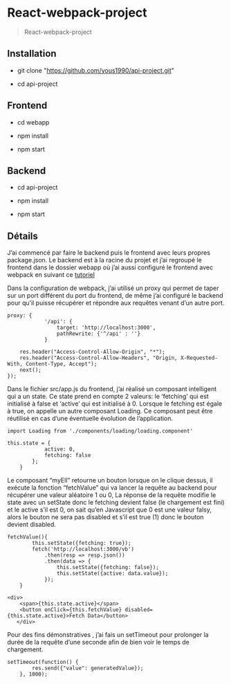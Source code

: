 # React-webpack-project

>React-webpack-project

## Installation
* git clone "https://github.com/yous1990/api-project.git"

* cd api-project

## Frontend
* cd webapp

* npm install

* npm start

## Backend
* cd api-project

* npm install

* npm start

## Détails

J’ai commencé par faire le backend puis le frontend avec leurs propres package.json.
Le backend est à la racine du projet et j’ai regroupé le frontend dans le dossier webapp où j’ai aussi configuré le frontend avec webpack en suivant ce [tutoriel](https://www.robinwieruch.de/minimal-react-webpack-babel-setup/)

Dans la configuration de webpack, j’ai utilisé un proxy qui permet de taper sur un port différent du port du frontend, de même j’ai configuré le backend pour qu’il puisse récupérer et répondre aux requêtes venant d’un autre port.

``` 
proxy: {
			'/api': {
				target: 'http://localhost:3000',
				pathRewrite: {'^/api' : ''}
			}
```
```app.use(function(req, res, next) {
	res.header("Access-Control-Allow-Origin", "*");
	res.header("Access-Control-Allow-Headers", "Origin, X-Requested-With, Content-Type, Accept");
	next();
});
```
Dans le fichier src/app.js du frontend, j’ai réalisé un composant intelligent qui a un state. Ce state prend en compte 2 valeurs: le ‘fetching’ qui est initialisé à false et ‘active’ qui est initialisé à 0. Lorsque le fetching est égale à true, on appelle un autre composant Loading. Ce composant peut être réutilisé en cas d’une éventuelle évolution de l’application.

``` 
import Loading from './components/loading/loading.component'
```
```
this.state = {
			active: 0,
			fetching: false
		};
	}
```
Le composant “myEll” retourne un bouton lorsque on le clique dessus, il exécute la fonction “fetchValue” qui va lancer la requête au backend pour récupérer une valeur aléatoire 1 ou 0, La réponse de la requête modifie le state avec un setState donc le fetching devient false (le chargement est fini) et  le active s’il est 0, on sait qu’en Javascript que 0 est une valeur falsy, alors le bouton ne sera pas disabled et s’il est true (1) donc le bouton devient disabled.

```
fetchValue(){
		this.setState({fetching: true});
		fetch('http://localhost:3000/vb')
			.then(resp => resp.json())
			.then(data => {
				this.setState({fetching: false});
				this.setState({active: data.value});
			});
	}
```
```
<div>
	<span>{this.state.active}</span>
	<button onClick={this.fetchValue} disabled={this.state.active}>Fetch Data</button>
   </div>
```

Pour des fins démonstratives , j’ai fais un setTimeout  pour prolonger la durée de la requête d’une seconde afin de bien voir le temps de chargement.

```
setTimeout(function() {
		res.send({"value": generatedValue});
	}, 1000);
```
